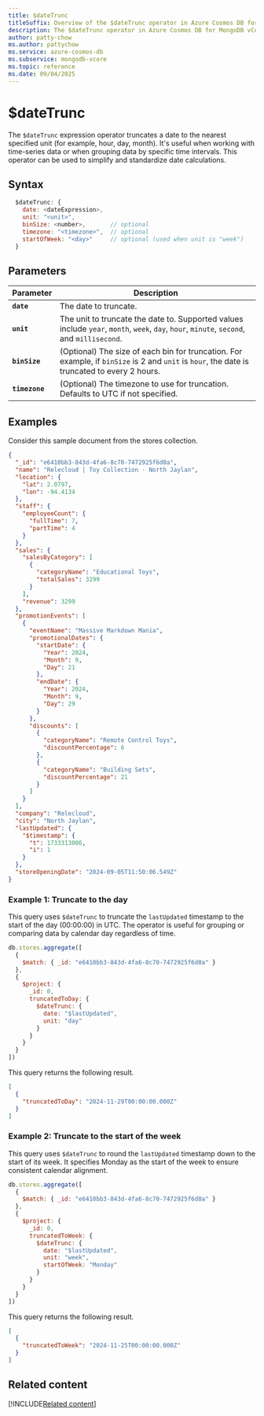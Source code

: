 ```yaml
---
title: $dateTrunc
titleSuffix: Overview of the $dateTrunc operator in Azure Cosmos DB for MongoDB (vCore)
description: The $dateTrunc operator in Azure Cosmos DB for MongoDB vCore truncates a date to a specified unit.
author: patty-chow
ms.author: pattychow
ms.service: azure-cosmos-db
ms.subservice: mongodb-vcore
ms.topic: reference
ms.date: 09/04/2025
---
```


# $dateTrunc

The `$dateTrunc` expression operator truncates a date to the nearest specified unit (for example, hour, day, month). It's useful when working with time-series data or when grouping data by specific time intervals. This operator can be used to simplify and standardize date calculations.

## Syntax

```javascript
  $dateTrunc: {
    date: <dateExpression>,
    unit: "<unit>",
    binSize: <number>,       // optional
    timezone: "<timezone>",  // optional
    startOfWeek: "<day>"     // optional (used when unit is "week")
  }
```

## Parameters  

| Parameter | Description |
| --- | --- |
| **`date`** | The date to truncate. |
| **`unit`** | The unit to truncate the date to. Supported values include `year`, `month`, `week`, `day`, `hour`, `minute`, `second`, and `millisecond`. |
| **`binSize`** | (Optional) The size of each bin for truncation. For example, if `binSize` is 2 and `unit` is `hour`, the date is truncated to every 2 hours. |
| **`timezone`** | (Optional) The timezone to use for truncation. Defaults to UTC if not specified. |

## Examples

Consider this sample document from the stores collection.

```json
{
  "_id": "e6410bb3-843d-4fa6-8c70-7472925f6d0a",
  "name": "Relecloud | Toy Collection - North Jaylan",
  "location": {
    "lat": 2.0797,
    "lon": -94.4134
  },
  "staff": {
    "employeeCount": {
      "fullTime": 7,
      "partTime": 4
    }
  },
  "sales": {
    "salesByCategory": [
      {
        "categoryName": "Educational Toys",
        "totalSales": 3299
      }
    ],
    "revenue": 3299
  },
  "promotionEvents": [
    {
      "eventName": "Massive Markdown Mania",
      "promotionalDates": {
        "startDate": {
          "Year": 2024,
          "Month": 9,
          "Day": 21
        },
        "endDate": {
          "Year": 2024,
          "Month": 9,
          "Day": 29
        }
      },
      "discounts": [
        {
          "categoryName": "Remote Control Toys",
          "discountPercentage": 6
        },
        {
          "categoryName": "Building Sets",
          "discountPercentage": 21
        }
      ]
    }
  ],
  "company": "Relecloud",
  "city": "North Jaylan",
  "lastUpdated": {
    "$timestamp": {
      "t": 1733313006,
      "i": 1
    }
  },
  "storeOpeningDate": "2024-09-05T11:50:06.549Z"
}
```

### Example 1: Truncate to the day

This query uses `$dateTrunc` to truncate the `lastUpdated` timestamp to the start of the day (00:00:00) in UTC. The operator is useful for grouping or comparing data by calendar day regardless of time.

```javascript
db.stores.aggregate([
  {
    $match: { _id: "e6410bb3-843d-4fa6-8c70-7472925f6d0a" }
  },
  {
    $project: {
      _id: 0,
      truncatedToDay: {
        $dateTrunc: {
          date: "$lastUpdated",
          unit: "day"
        }
      }
    }
  }
])
```

This query returns the following result.

```json
[
  {
    "truncatedToDay": "2024-11-29T00:00:00.000Z"
  }
]
```

### Example 2: Truncate to the start of the week

This query uses `$dateTrunc` to round the `lastUpdated` timestamp down to the start of its week. It specifies Monday as the start of the week to ensure consistent calendar alignment.

```javascript
db.stores.aggregate([
  {
    $match: { _id: "e6410bb3-843d-4fa6-8c70-7472925f6d0a" }
  },
  {
    $project: {
      _id: 0,
      truncatedToWeek: {
        $dateTrunc: {
          date: "$lastUpdated",
          unit: "week",
          startOfWeek: "Monday"
        }
      }
    }
  }
])
```

This query returns the following result.

```json
[
  {
    "truncatedToWeek": "2024-11-25T00:00:00.000Z"
  }
]
```

## Related content

[!INCLUDE[Related content](../includes/related-content.md)]

